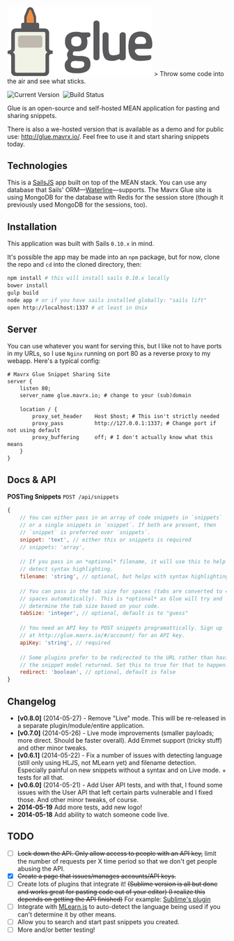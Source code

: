 <img src="src/img/glue-logo.png" alt="Glue" width="333">
> Throw some code into the air and see what sticks.

![Current Version](http://img.shields.io/github/tag/Mavrx/glue.svg?style=flat) &nbsp;![Build Status](http://img.shields.io/travis/Mavrx/glue.svg?style=flat)

Glue is an open-source and self-hosted MEAN application for pasting and sharing snippets.

There is also a we-hosted version that is available as a demo and for public use: http://glue.mavrx.io/. Feel free to use it and start sharing snippets today.

## Technologies
This is a [SailsJS](http://sailsjs.org/) app built on top of the MEAN stack. You can use any database that Sails' ORM&mdash;[Waterline](https://github.com/balderdashy/waterline)&mdash;supports. The Mavrx Glue site is using MongoDB for the database with Redis for the session store (though it previously used MongoDB for the sessions, too).

## Installation
This application was built with Sails `0.10.x` in mind.

It's possible the app may be made into an `npm` package, but for now, clone the repo and `cd` into the cloned directory, then:

```bash
npm install # this will install sails 0.10.x locally
bower install
gulp build
node app # or if you have sails installed globally: "sails lift"
open http://localhost:1337 # at least in Unix
```

## Server
You can use whatever you want for serving this, but I like not to have ports in my URLs, so I use `Nginx` running on port 80 as a reverse proxy to my webapp. Here's a typical config:

```nginx
# Mavrx Glue Snippet Sharing Site
server {
    listen 80;
    server_name glue.mavrx.io; # change to your (sub)domain

    location / {
        proxy_set_header    Host $host; # This isn't strictly needed
        proxy_pass          http://127.0.0.1:1337; # Change port if not using default
        proxy_buffering     off; # I don't actually know what this means
    }
}
```

## Docs & API
**POSTing Snippets**
`POST /api/snippets`

```javascript
{
    // You can either pass in an array of code snippets in `snippets`
    // or a single snippets in `snippet`. If both are present, then
    // `snippet` is preferred over `snippets`.
    snippet: 'text', // either this or snippets is required
    // snippets: 'array',

    // If you pass in an *optional* filename, it will use this to help
    // detect syntax highlighting.
    filename: 'string', // optional, but helps with syntax highlighting

    // You can pass in the tab size for spaces (tabs are converted to 4
    // spaces automatically). This is *optional* as Glue will try and
    // determine the tab size based on your code.
    tabSize: 'integer', // optional, default is to "guess"

    // You need an API key to POST snippets programattically. Sign up
    // at http://glue.mavrx.io/#/account/ for an API key.
    apiKey: 'string', // required

    // Some plugins prefer to be redirected to the URL rather than having
    // the snippet model returned. Set this to true for that to happen.
    redirect: 'boolean', // optional, default is false
}
```

## Changelog

- **[v0.8.0]** (2014-05-27) - Remove "Live" mode. This will be re-released in a separate plugin/module/entire application.
- **[v0.7.0]** (2014-05-26) - Live mode improvements (smaller payloads; more direct. Should be faster overall). Add Emmet support (tricky stuff) and other minor tweaks.
- **[v0.6.1]** (2014-05-22) - Fix a number of issues with detecting language (still only using HLJS, not MLearn yet) and filename detection. Especially painful on new snippets without a syntax and on Live mode. + tests for all that.
- **[v0.6.0]** (2014-05-21) - Add User API tests, and with that, I found some issues with the User API that left certain parts vulnerable and I fixed those. And other minor tweaks, of course.
- **2014-05-19** Add more tests, add new logo!
- **2014-05-18** Add ability to watch someone code live.

## TODO
* [ ] ~~Lock down the API. Only allow access to people with an API key,~~ limit the number of requests per X time period so that we don't get people abusing the API.
* [x] ~~Create a page that issues/manages accounts/API keys.~~
* [ ] Create lots of plugins that integrate it! ~~(Sublime version is all but done and works great for pasting code out of your editor) (I realize this depends on getting the API finished)~~ For example: [Sublime's plugin](https://github.com/surgeforward/glue-sublime-plugin)
* [ ] Integrate with [MLearn.js](https://github.com/surgeforward/MLearn.js/) to auto-detect the language being used if you can't determine it by other means.
* [ ] Allow you to search and start past snippets you created.
* [ ] More and/or better testing!